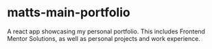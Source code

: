 # matts-main-portfolio
A react app showcasing my personal portfolio.  This includes Frontend Mentor Solutions, as well as personal projects and work experience.
